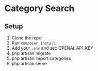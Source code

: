 # Category Search

## Setup

1. Clone the repo
2. Run `composer install`
3. Add your `.env` and set: OPENAI_API_KEY
4. php artisan migrate
5. php artisan import:categories
6. php artisan serve

